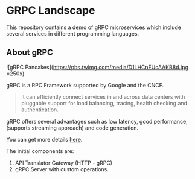 # GRPC Landscape

This repository contains a demo of gRPC microservices which include several services in different programming languages. 

## About gRPC

![gRPC Pancakes](https://pbs.twimg.com/media/D1LHCnFUcAAKB8d.jpg =250x)

gRPC is a RPC Framework supported by Google and the CNCF. 

> It can efficiently connect services in and across data centers with pluggable support for load balancing, tracing, health checking and authentication.

gRPC offers several advantages such as low latency, good performance, (supports streaming approach) and code generation.

You can get more details [here](https://grpc.io/docs/guides).

The initial components are:

1. API Translator Gateway (HTTP - gRPC)
2. gRPC Server with custom operations.

